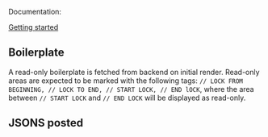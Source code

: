 Documentation:

[Getting started](https://github.com/rage/crowdsorcerer/blob/master/Readme.md)


## Boilerplate

A read-only boilerplate is fetched from backend on initial render. Read-only areas are expected to be marked with the following tags:
`// LOCK FROM BEGINNING, // LOCK TO END, // START LOCK, // END lOCK`, where the area between `// START LOCK` and `// END LOCK` will be displayed as read-only.

## JSONS posted

